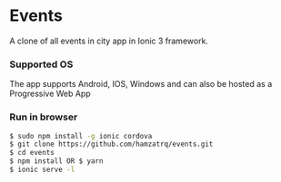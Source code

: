 # Events
A clone of all events in city app in Ionic 3 framework.

### Supported OS
The app supports Android, IOS, Windows and can also be hosted as a Progressive Web App

### Run in browser
```bash
$ sudo npm install -g ionic cordova
$ git clone https://github.com/hamzatrq/events.git
$ cd events
$ npm install OR $ yarn
$ ionic serve -l
```
